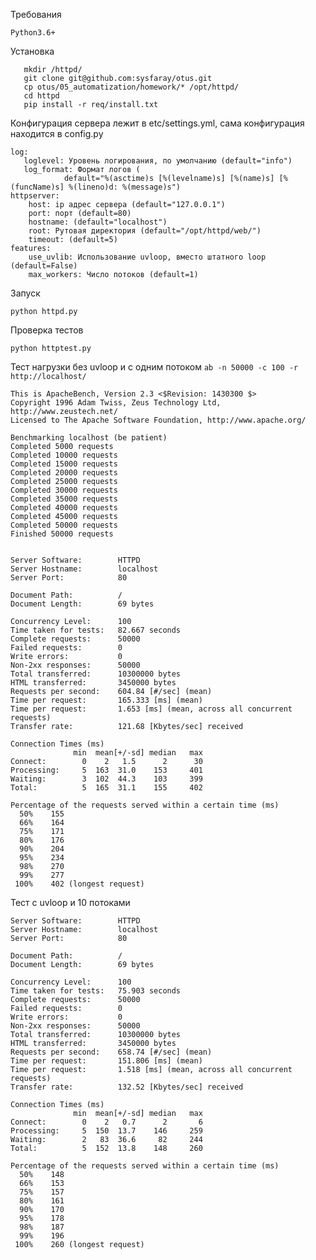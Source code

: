Требования

```Python3.6+```

Установка

```cd /opt/
   mkdir /httpd/
   git clone git@github.com:sysfaray/otus.git
   cp otus/05_automatization/homework/* /opt/httpd/
   cd httpd
   pip install -r req/install.txt
```

Конфигурация сервера лежит в etc/settings.yml, сама конфигурация находится в config.py
```
log:
   loglevel: Уровень логирования, по умолчанию (default="info")
   log_format: Формат логов (
            default="%(asctime)s [%(levelname)s] [%(name)s] [%(funcName)s] %(lineno)d: %(message)s")
httpserver:
    host: ip адрес сервера (default="127.0.0.1")
    port: порт (default=80)
    hostname: (default="localhost")
    root: Рутовая директория (default="/opt/httpd/web/")
    timeout: (default=5)
features:
    use_uvlib: Использование uvloop, вместо штатного loop (default=False)
    max_workers: Число потоков (default=1) 
```
Запуск 

```python httpd.py```

Проверка тестов

```python httptest.py```

Тест нагрузки без uvloop и с одним потоком `ab -n 50000 -c 100 -r http://localhost/`

```
This is ApacheBench, Version 2.3 <$Revision: 1430300 $>
Copyright 1996 Adam Twiss, Zeus Technology Ltd, http://www.zeustech.net/
Licensed to The Apache Software Foundation, http://www.apache.org/

Benchmarking localhost (be patient)
Completed 5000 requests
Completed 10000 requests
Completed 15000 requests
Completed 20000 requests
Completed 25000 requests
Completed 30000 requests
Completed 35000 requests
Completed 40000 requests
Completed 45000 requests
Completed 50000 requests
Finished 50000 requests


Server Software:        HTTPD
Server Hostname:        localhost
Server Port:            80

Document Path:          /
Document Length:        69 bytes

Concurrency Level:      100
Time taken for tests:   82.667 seconds
Complete requests:      50000
Failed requests:        0
Write errors:           0
Non-2xx responses:      50000
Total transferred:      10300000 bytes
HTML transferred:       3450000 bytes
Requests per second:    604.84 [#/sec] (mean)
Time per request:       165.333 [ms] (mean)
Time per request:       1.653 [ms] (mean, across all concurrent requests)
Transfer rate:          121.68 [Kbytes/sec] received

Connection Times (ms)
              min  mean[+/-sd] median   max
Connect:        0    2   1.5      2      30
Processing:     5  163  31.0    153     401
Waiting:        3  102  44.3    103     399
Total:          5  165  31.1    155     402

Percentage of the requests served within a certain time (ms)
  50%    155
  66%    164
  75%    171
  80%    176
  90%    204
  95%    234
  98%    270
  99%    277
 100%    402 (longest request)
```

Тест с uvloop и 10 потоками

```
Server Software:        HTTPD
Server Hostname:        localhost
Server Port:            80

Document Path:          /
Document Length:        69 bytes

Concurrency Level:      100
Time taken for tests:   75.903 seconds
Complete requests:      50000
Failed requests:        0
Write errors:           0
Non-2xx responses:      50000
Total transferred:      10300000 bytes
HTML transferred:       3450000 bytes
Requests per second:    658.74 [#/sec] (mean)
Time per request:       151.806 [ms] (mean)
Time per request:       1.518 [ms] (mean, across all concurrent requests)
Transfer rate:          132.52 [Kbytes/sec] received

Connection Times (ms)
              min  mean[+/-sd] median   max
Connect:        0    2   0.7      2       6
Processing:     5  150  13.7    146     259
Waiting:        2   83  36.6     82     244
Total:          5  152  13.8    148     260

Percentage of the requests served within a certain time (ms)
  50%    148
  66%    153
  75%    157
  80%    161
  90%    170
  95%    178
  98%    187
  99%    196
 100%    260 (longest request)
 ```